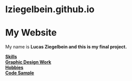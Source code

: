 # lziegelbein.github.io
<!DOCTYPE html>
<html>
<body>

  <h1>My Website</h1>
  <p>My name is <b>Lucas Ziegelbein<b> and this is my final project.</p>

  </p><a href="https://github.com/lziegelbein/lziegelbein.github.io/blob/main/Skills.md">Skills</a><br>
  <a href="https://github.com/lziegelbein/lziegelbein.github.io/blob/main/logos.md">Graphic Design Work</a><br>
  <a href="https://github.com/lziegelbein/lziegelbein.github.io/blob/main/hobby.md">Hobbies</a><br>
  <a href="">Code Sample</a></p>


</body>
</html>
